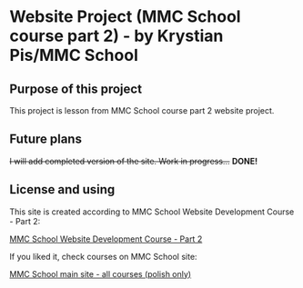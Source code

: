 # Website Project (MMC School course part 2) - by Krystian Pis/MMC School

## Purpose of this project

This project is lesson from MMC School course part 2 website project.

## Future plans

~~I will add completed version of the site. Work in progress...~~ **DONE!**

## License and using

This site is created according to MMC School Website Development Course - Part 2:

[MMC School Website Development Course - Part 2](https://mmcschool.pl/kursy/kurs-tworzenia-stron-www-cz-2.html)

If you liked it, check courses on MMC School site:

[MMC School main site - all courses (polish only)](https://mmcschool.pl/)

